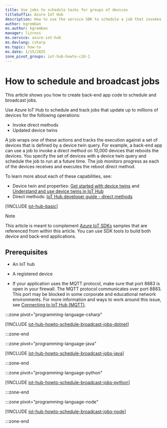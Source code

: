 ```yaml
---
title: Use jobs to schedule tasks for groups of devices
titleSuffix: Azure IoT Hub
description: How to use the service SDK to schedule a job that invokes a device direct method and updates desired device twin properties.
author: kgremban
ms.author: kgremban
manager: lizross
ms.service: azure-iot-hub
ms.devlang: csharp
ms.topic: how-to
ms.date: 1/15/2025
zone_pivot_groups: iot-hub-howto-c2d-1
---
```


# How to schedule and broadcast jobs

This article shows you how to create back-end app code to schedule and broadcast jobs.

Use Azure IoT Hub to schedule and track jobs that update up to millions of devices for the following operations:

* Invoke direct methods
* Updated device twins

A job wraps one of these actions and tracks the execution against a set of devices that is defined by a device twin query. For example, a back-end app can use a job to invoke a direct method on 10,000 devices that reboots the devices. You specify the set of devices with a device twin query and schedule the job to run at a future time. The job monitors progress as each of the devices receives and executes the reboot direct method.

To learn more about each of these capabilities, see:

* Device twin and properties: [Get started with device twins](device-twins-dotnet.md) and [Understand and use device twins in IoT Hub](iot-hub-devguide-device-twins.md)
* Direct methods: [IoT Hub developer guide - direct methods](iot-hub-devguide-direct-methods.md)

[!INCLUDE [iot-hub-basic](../../includes/iot-hub-basic-whole.md)]

> [!NOTE]
> This article is meant to complement [Azure IoT SDKs](iot-hub-devguide-sdks.md) samples that are referenced from within this article. You can use SDK tools to build both device and back-end applications.

## Prerequisites

* An IoT hub

* A registered device

* If your application uses the MQTT protocol, make sure that port 8883 is open in your firewall. The MQTT protocol communicates over port 8883. This port may be blocked in some corporate and educational network environments. For more information and ways to work around this issue, see [Connecting to IoT Hub (MQTT)](../iot/iot-mqtt-connect-to-iot-hub.md#connecting-to-iot-hub).

:::zone pivot="programming-language-csharp"

[!INCLUDE [iot-hub-howto-schedule-broadcast-jobs-dotnet](../../includes/iot-hub-howto-schedule-broadcast-jobs-dotnet.md)]

:::zone-end

:::zone pivot="programming-language-java"

[!INCLUDE [iot-hub-howto-schedule-broadcast-jobs-java](../../includes/iot-hub-howto-schedule-broadcast-jobs-java.md)]

:::zone-end

:::zone pivot="programming-language-python"

[!INCLUDE [iot-hub-howto-schedule-broadcast-jobs-python](../../includes/iot-hub-howto-schedule-broadcast-jobs-python.md)]

:::zone-end

:::zone pivot="programming-language-node"

[!INCLUDE [iot-hub-howto-schedule-broadcast-jobs-node](../../includes/iot-hub-howto-schedule-broadcast-jobs-node.md)]

:::zone-end
